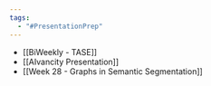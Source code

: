 ```yaml
---
tags:
  - "#PresentationPrep"
---
```


- [[BiWeekly - TASE]]
- [[AIvancity Presentation]]
- [[Week 28 - Graphs in Semantic Segmentation]]